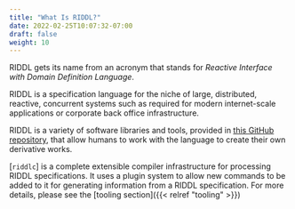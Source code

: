 ```yaml
---
title: "What Is RIDDL?"
date: 2022-02-25T10:07:32-07:00
draft: false
weight: 10
---
```


RIDDL gets its name from an acronym that stands for *Reactive Interface with
Domain Definition Language*.

RIDDL is a specification language for the niche of large, distributed,
reactive, concurrent systems such as required for modern internet-scale 
applications or corporate back office infrastructure. 

RIDDL is a variety of software libraries and tools, provided in 
[this GitHub repository](https://github.com/ossuminc/riddl), that 
allow humans to work with the language to create their own derivative works. 

[`riddlc`] is a complete extensible compiler infrastructure for processing 
RIDDL specifications. It uses a plugin system to allow new commands to be added
to it for generating information from a RIDDL specification. For more details, 
please see the [tooling section]({{< relref "tooling" >}})

